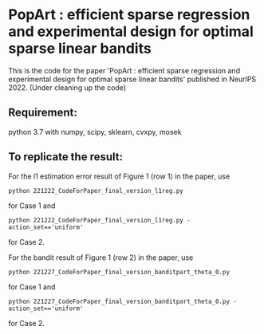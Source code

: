 # PopArt : efficient sparse regression and experimental design for optimal sparse linear bandits
This is the code for the paper 'PopArt : efficient sparse regression and experimental design for optimal sparse linear bandits' published in NeurIPS 2022.
(Under cleaning up the code)

## Requirement:
python 3.7 with numpy, scipy, sklearn, cvxpy, mosek

## To replicate the result:
For the l1 estimation error result of Figure 1 (row 1) in the paper, use

```
python 221222_CodeForPaper_final_version_l1reg.py
```
for Case 1 and

```
python 221222_CodeForPaper_final_version_l1reg.py -action_set=='uniform'
```
for Case 2. 


For the bandit result of Figure 1 (row 2) in the paper, use

```
python 221227_CodeForPaper_final_version_banditpart_theta_0.py
```
for Case 1 and

```
python 221227_CodeForPaper_final_version_banditpart_theta_0.py -action_set=='uniform'
```
for Case 2. 
